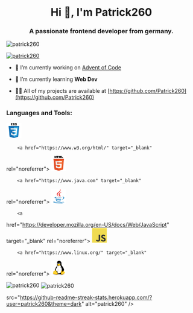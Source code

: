 <h1 align="center">Hi 👋, I'm Patrick260</h1>
<h3 align="center">A passionate frontend developer from germany.</h3>

<p
 align="left"> <img 
src="https://komarev.com/ghpvc/?username=patrick260&label=Profile%20views&color=0e75b6&style=flat"
 alt="patrick260" /> </p>

<p align="left"> <a 
href="https://github.com/ryo-ma/github-profile-trophy"><img 
src="https://github-profile-trophy.vercel.app/?username=patrick260" 
alt="patrick260" /></a> </p>

- 🔭 I’m currently working on [Advent of Code](https://github.com/Patrick260/AdventOfCode)

- 🌱 I’m currently learning **Web Dev**

- 👨‍💻 All of my projects are available at [https://github.com/Patrick260](https://github.com/Patrick260)

<h3 align="left">Languages and Tools:</h3>
<p
 align="left">
        <a href="https://www.w3schools.com/css/" target="_blank" 
rel="noreferrer">
          <img 
src="https://raw.githubusercontent.com/devicons/devicon/master/icons/css3/css3-original-wordmark.svg"
 alt="css3" width="40" height="40"/>
        </a>
         
        <a href="https://www.w3.org/html/" target="_blank" 
rel="noreferrer">
          <img 
src="https://raw.githubusercontent.com/devicons/devicon/master/icons/html5/html5-original-wordmark.svg"
 alt="html5" width="40" height="40"/>
        </a>
         
        <a href="https://www.java.com" target="_blank" 
rel="noreferrer">
          <img 
src="https://raw.githubusercontent.com/devicons/devicon/master/icons/java/java-original.svg"
 alt="java" width="40" height="40"/>
        </a>
         
        <a 
href="https://developer.mozilla.org/en-US/docs/Web/JavaScript" 
target="_blank" rel="noreferrer">
          <img 
src="https://raw.githubusercontent.com/devicons/devicon/master/icons/javascript/javascript-original.svg"
 alt="javascript" width="40" height="40"/>
        </a>
         
        <a href="https://www.linux.org/" target="_blank" 
rel="noreferrer">
          <img 
src="https://raw.githubusercontent.com/devicons/devicon/master/icons/linux/linux-original.svg"
 alt="linux" width="40" height="40"/>
        </a>
        </p>

<p><img align="left" 
src="https://github-readme-stats.vercel.app/api/top-langs?username=patrick260&show_icons=true&locale=en&layout=compact"
 alt="patrick260" /></p>

<p>&nbsp;<img 
align="center" 
src="https://github-readme-stats.vercel.app/api?username=patrick260&show_icons=true&locale=en"
 alt="patrick260" /></p>

<p><img align="center"
 
src="https://github-readme-streak-stats.herokuapp.com/?user=patrick260&theme=dark"
 alt="patrick260" /></p>
